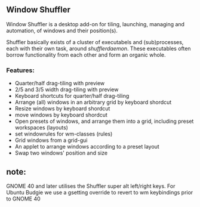 ## Window Shuffler
Window Shuffler is a desktop add-on for tiling, launching, managing and automation, of windows and their position(s).

Shuffler basically exists of a cluster of executabels and (sub)processes, each with their own task, around *shufflerdaemon*. These executables often borrow functionality from each other and form an organic whole.

### Features:
- Quarter/half drag-tiling with preview
- 2/5 and 3/5 width drag-tiling with preview
- Keyboard shortcuts for quarter/half drag-tiling
- Arrange (all) windows in an arbitrary grid by keyboard shordcut
- Resize windows by keyboard shordcut
- move windows by keyboard shordcut
- Open presets of windows, and arrange them into a grid, including preset workspaces (layouts)
- set windowrules for wm-classes (rules)
- Grid windows from a grid-gui
- An applet to arrange windows according to a preset layout
- Swap two windows' position and size 


## note:
GNOME 40 and later utilises the Shuffler super alt left/right keys. For Ubuntu Budgie we use a gsetting override to revert to wm keybindings prior to GNOME 40

